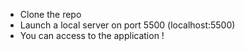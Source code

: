 - Clone the repo
- Launch a local server on port 5500 (localhost:5500)
- You can access to the application !
